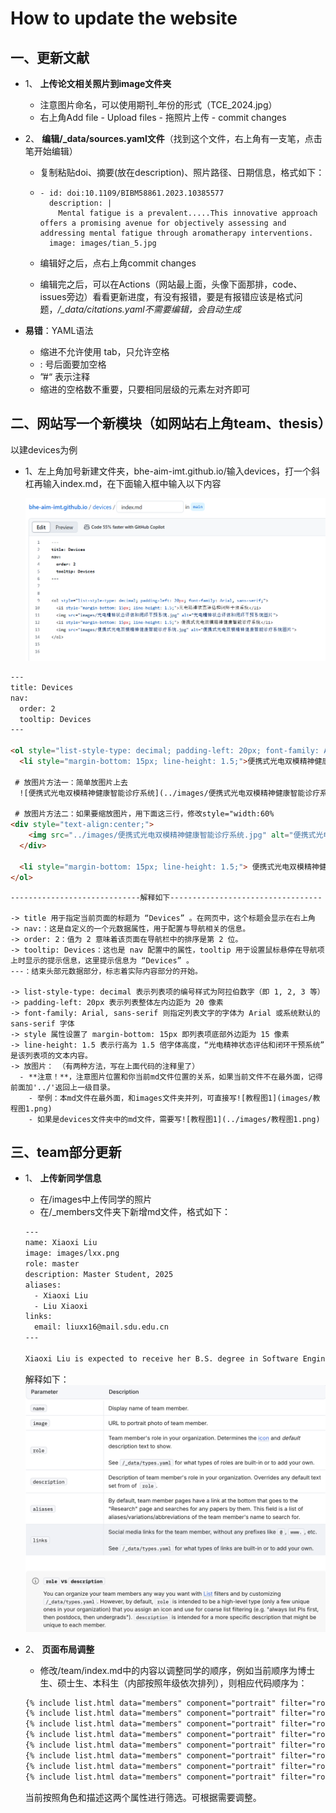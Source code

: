# How to update the website
## 一、更新文献
- 1、 **上传论文相关照片到image文件夹**

  - 注意图片命名，可以使用期刊_年份的形式（TCE_2024.jpg）
  - 右上角Add file - Upload files - 拖照片上传 - commit changes

- 2、 **编辑/_data/sources.yaml文件**（找到这个文件，右上角有一支笔，点击笔开始编辑）

  - 复制粘贴doi、摘要(放在description)、照片路径、日期信息，格式如下：

  - ```
    - id: doi:10.1109/BIBM58861.2023.10385577
      description: |
        Mental fatigue is a prevalent.....This innovative approach offers a promising avenue for objectively assessing and addressing mental fatigue through aromatherapy interventions.
      image: images/tian_5.jpg
    ```

  - 编辑好之后，点右上角commit changes

  - 编辑完之后，可以在Actions（网站最上面，头像下面那排，code、issues旁边）看看更新进度，有没有报错，要是有报错应该是格式问题，*/_data/citations.yaml不需要编辑，会自动生成*

- **易错**：YAML语法
  - 缩进不允许使用 tab，只允许空格
  - : 号后面要加空格
  - ”#“ 表示注释
  - 缩进的空格数不重要，只要相同层级的元素左对齐即可


## 二、网站写一个新模块（如网站右上角team、thesis）

以建devices为例

- 1、左上角加号新建文件夹，bhe-aim-imt.github.io/输入devices，打一个斜杠再输入index.md，在下面输入框中输入以下内容

  ![教程图1](images/教程图1.png)

```html
---
title: Devices
nav:
  order: 2
  tooltip: Devices
---

<ol style="list-style-type: decimal; padding-left: 20px; font-family: Arial, sans-serif;">
  <li style="margin-bottom: 15px; line-height: 1.5;">便携式光电双模精神健康智能诊疗系统</li>

 # 放图片方法一：简单放图片上去
  ![便携式光电双模精神健康智能诊疗系统](../images/便携式光电双模精神健康智能诊疗系统.jpg)

 # 放图片方法二：如果要缩放图片，用下面这三行，修改style="width:60%
<div style="text-align:center;">
    <img src="../images/便携式光电双模精神健康智能诊疗系统.jpg" alt="便携式光电双模精神健康智能诊疗系统" style="width:60%;">
  </div>

  <li style="margin-bottom: 15px; line-height: 1.5;"> 便携式光电双模精神健康智能诊疗系统</li>
</ol>
```
    -----------------------------解释如下----------------------------------
    
    -> title 用于指定当前页面的标题为 “Devices” 。在网页中，这个标题会显示在右上角
    -> nav:：这是自定义的一个元数据属性，用于配置与导航相关的信息。
    -> order: 2：值为 2 意味着该页面在导航栏中的排序是第 2 位。
    -> tooltip: Devices：这也是 nav 配置中的属性，tooltip 用于设置鼠标悬停在导航项上时显示的提示信息，这里提示信息为 “Devices” 。
    ---：结束头部元数据部分，标志着实际内容部分的开始。
    
    -> list-style-type: decimal 表示列表项的编号样式为阿拉伯数字（即 1, 2, 3 等）
    -> padding-left: 20px 表示列表整体左内边距为 20 像素
    -> font-family: Arial, sans-serif 则指定列表文字的字体为 Arial 或系统默认的 sans-serif 字体
    -> style 属性设置了 margin-bottom: 15px 即列表项底部外边距为 15 像素
    -> line-height: 1.5 表示行高为 1.5 倍字体高度，“光电精神状态评估和闭环干预系统” 是该列表项的文本内容。
    -> 放图片： （有两种方法，写在上面代码的注释里了）
      - **注意！**，注意图片位置和你当前md文件位置的关系，如果当前文件不在最外面，记得前面加'../'返回上一级目录。
        - 举例：本md文件在最外面，和images文件夹并列，可直接写![教程图1](images/教程图1.png)
        - 如果是devices文件夹中的md文件，需要写![教程图1](../images/教程图1.png)

## 三、team部分更新
- 1、 **上传新同学信息**
  - 在/images中上传同学的照片
  - 在/_members文件夹下新增md文件，格式如下：
  
  ```html
  ---
  name: Xiaoxi Liu
  image: images/lxx.png
  role: master
  description: Master Student, 2025
  aliases:
    - Xiaoxi Liu
    - Liu Xiaoxi
  links:
    email: liuxx16@mail.sdu.edu.cn
  ---

  Xiaoxi Liu is expected to receive her B.S. degree in Software Engineering from the School of Software, Shandong University, Jinan, China, in   June 2025. She has been accepted into the School of Medical Technology at Beijing Institute of Technology, Beijing, China, to pursue a  Master's degree. Her current research interests include reinforcement learning, deep learning, and generative artificial intelligence.
  ```
  解释如下：
  ![教程图2](images/教程图2.png)
- 2、 **页面布局调整**
  - 修改/team/index.md中的内容以调整同学的顺序，例如当前顺序为博士生、硕士生、本科生（内部按照年级依次排列），则相应代码顺序为：
  
  ```html
  {% include list.html data="members" component="portrait" filter="role == 'phd' and description == 'PhD Student, 2023'" %}
  {% include list.html data="members" component="portrait" filter="role == 'phd' and description == 'PhD Student, 2024'" %}
  {% include list.html data="members" component="portrait" filter="role =='master' and description == 'Master Student, 2023'" %}
  {% include list.html data="members" component="portrait" filter="role =='master' and description == 'Master Student, 2024'" %}
  {% include list.html data="members" component="portrait" filter="role =='master' and description == 'Master Student, 2025'" %}
  {% include list.html data="members" component="portrait" filter="role == 'undergrad' and description == 'Bachelor Student, 2022'" %}
  {% include list.html data="members" component="portrait" filter="role == 'undergrad' and description == 'Bachelor Student, 2023'" %}
  {% include list.html data="members" component="portrait" filter="role == 'undergrad' and description == 'Bachelor Student, 2024'" %}
  ```
  当前按照角色和描述这两个属性进行筛选。可根据需要调整。
